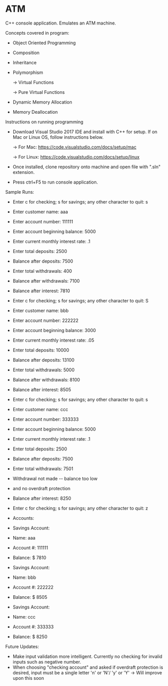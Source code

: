 # ATM
C++ console application. Emulates an ATM machine.

Concepts covered in program:
  - Object Oriented Programming
  - Composition
  - Inheritance
  - Polymorphism
    
    -> Virtual Functions
    
    -> Pure Virtual Functions
  - Dynamic Memory Allocation
  - Memory Deallocation
 
Instructions on running programming
  - Download Visual Studio 2017 IDE and install with C++ for setup. If on Mac or Linux OS, follow instructions below.
     
     -> For Mac: https://code.visualstudio.com/docs/setup/mac
     
     -> For Linux: https://code.visualstudio.com/docs/setup/linux
  - Once installed, clone repository onto machine and open file with ".sln" extension.
  - Press ctrl+F5 to run console application.
    
    
Sample Runs:
  - Enter c for checking; s for savings; any other character to quit: s
  - Enter customer name: aaa
  - Enter account number: 111111
  - Enter account beginning balance: 5000
  - Enter current monthly interest rate: .1
  - Enter total deposits: 2500
  - Balance after deposits: 7500
  - Enter total withdrawals: 400
  - Balance after withdrawals: 7100
  - Balance after interest: 7810
  - Enter c for checking; s for savings; any other character to quit: S
  - Enter customer name: bbb
  - Enter account number: 222222
  - Enter account beginning balance: 3000
  - Enter current monthly interest rate: .05
  - Enter total deposits: 10000
  - Balance after deposits: 13100
  - Enter total withdrawals: 5000
  - Balance after withdrawals: 8100
  - Balance after interest: 8505
  - Enter c for checking; s for savings; any other character to quit: s
  - Enter customer name: ccc
  - Enter account number: 333333
  - Enter account beginning balance: 5000
  - Enter current monthly interest rate: .1
  - Enter total deposits: 2500
  - Balance after deposits: 7500
  - Enter total withdrawals: 7501
  - Withdrawal not made -- balance too low
  - and no overdraft protection
  - Balance after interest: 8250
  - Enter c for checking; s for savings; any other character to quit: z

  - Accounts:
  - Savings Account:
  - Name: aaa
  - Account #: 111111
  - Balance: $ 7810

  - Savings Account:
  - Name: bbb
  - Account #: 222222
  - Balance: $ 8505

  - Savings Account:
  - Name: ccc
  - Account #: 333333
  - Balance: $ 8250

    
 Future Updates:
 
   - Make input validation more intelligent. Currently no checking for invalid inputs such as negative number.
   - When choosing "checking account" and asked if overdraft protection is desired, input must be a single letter 'n' or 'N'/ 'y' or 'Y'
      -> Will improve upon this soon
